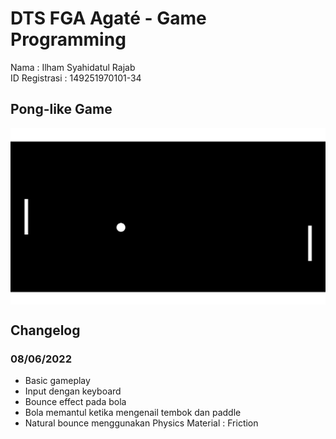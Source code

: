 # DTS FGA Agaté - Game Programming
Nama : Ilham Syahidatul Rajab <br>
ID Registrasi : 149251970101-34 <br>

## Pong-like Game
<img align="center" src="Assets\Images\pong-like-game.png">

## Changelog
### 08/06/2022
- Basic gameplay
- Input dengan keyboard
- Bounce effect pada bola
- Bola memantul ketika mengenail tembok dan paddle
- Natural bounce menggunakan Physics Material : Friction
